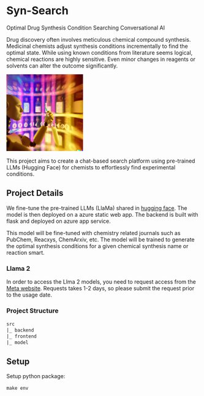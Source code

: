# Syn-Search
Optimal Drug Synthesis Condition Searching Conversational AI

Drug discovery often involves meticulous chemical compound synthesis. Medicinal chemists adjust synthesis conditions incrementally to find the optimal state. While using known conditions from literature seems logical, chemical reactions are highly sensitive. Even minor changes in reagents or solvents can alter the outcome significantly.

<img src="figs/frontpage.png" alt="syn-search" style="width:200px;"/>

This project aims to create a chat-based search platform using pre-trained LLMs (Hugging Face) for chemists to effortlessly find experimental conditions.

## Project Details
We fine-tune the pre-trained LLMs (LlaMa) shared in [hugging face](hhttps://huggingface.co/meta-llama). The model is then deployed on a azure static web app. The backend is built with flask and deployed on azure app service.

This model will be fine-tuned with chemistry related journals such as PubChem, Reacxys, ChemArxiv, etc. The model will be trained to generate the optimal synthesis conditions for a given chemical synthesis name or reaction smart.

### Llama 2
In order to access the Llma 2 models, you need to request access from the [Meta website](https://ai.meta.com/resources/models-and-libraries/llama-downloads). Requests takes 1-2 days, so please submit the request prior to the usage date.

### Project Structure
```
src
|_ backend
|_ frontend
|_ model
```

## Setup
Setup python package:

    make env
